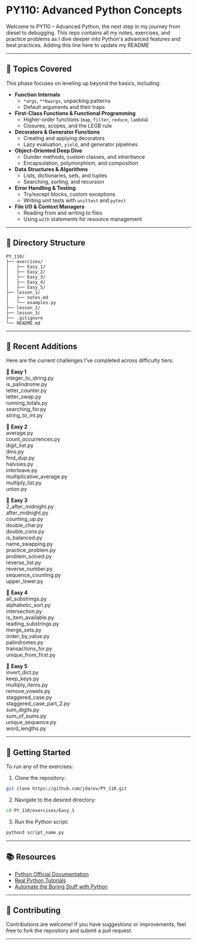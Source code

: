 # PY110: Advanced Python Concepts

Welcome to PY110 – Advanced Python, the next step in my journey from diesel to debugging. This repo contains all my notes, exercises, and practice problems as I dive deeper into Python's advanced features and best practices. Adding this line here to update my README

---

## 🧠 Topics Covered

This phase focuses on leveling up beyond the basics, including:

- **Function Internals**
  - `*args`, `**kwargs`, unpacking patterns
  - Default arguments and their traps
- **First-Class Functions & Functional Programming**
  - Higher-order functions (`map`, `filter`, `reduce`, `lambda`)
  - Closures, scopes, and the LEGB rule
- **Decorators & Generator Functions**
  - Creating and applying decorators
  - Lazy evaluation, `yield`, and generator pipelines
- **Object-Oriented Deep Dive**
  - Dunder methods, custom classes, and inheritance
  - Encapsulation, polymorphism, and composition
- **Data Structures & Algorithms**
  - Lists, dictionaries, sets, and tuples
  - Searching, sorting, and recursion
- **Error Handling & Testing**
  - Try/except blocks, custom exceptions
  - Writing unit tests with `unittest` and `pytest`
- **File I/O & Context Managers**
  - Reading from and writing to files
  - Using `with` statements for resource management

---

## 📁 Directory Structure

```plaintext
PY_110/
├── exercises/
│   ├── Easy_1/
│   ├── Easy_2/
│   ├── Easy_3/
│   ├── Easy_4/
│   ├── Easy_5/
├── lesson_1/
│   ├── notes.md
│   └── examples.py
├── lesson_2/
├── lesson_3/
├── .gitignore
└── README.md
```

---

## 📝 Recent Additions

Here are the current challenges I’ve completed across difficulty tiers:

🔹 **Easy 1**  
integer_to_string.py  
is_palindrome.py  
letter_counter.py  
letter_swap.py  
running_totals.py  
searching_for.py  
string_to_int.py  

🔹 **Easy 2**  
average.py  
count_occurrences.py  
digit_list.py  
dms.py  
find_dup.py  
halvsies.py  
interleave.py  
multiplicative_average.py  
multiply_list.py  
union.py  

🔹 **Easy 3**  
2_after_midnight.py  
after_midnight.py  
counting_up.py  
double_char.py  
double_cons.py  
is_balanced.py  
name_swapping.py  
practice_problem.py  
problem_solved.py  
reverse_list.py  
reverse_number.py  
sequence_counting.py  
upper_lower.py  

🔹 **Easy 4**  
all_substrings.py  
alphabetic_sort.py  
intersection.py  
is_item_available.py  
leading_substrings.py  
merge_sets.py  
order_by_value.py  
palindromes.py  
transactions_for.py  
unique_from_first.py  

🔹 **Easy 5**  
invert_dict.py  
keep_keys.py  
multiply_items.py  
remove_vowels.py  
staggered_case.py  
staggered_case_part_2.py  
sum_digits.py  
sum_of_sums.py  
unique_sequence.py  
word_lengths.py  

---

## 🚀 Getting Started

To run any of the exercises:

1. Clone the repository:

```bash
git clone https://github.com/jdarov/PY_110.git
```

2. Navigate to the desired directory:

```bash
cd PY_110/exercises/Easy_1
```

3. Run the Python script:

```bash
python3 script_name.py
```

---

## 📚 Resources

- [Python Official Documentation](https://docs.python.org/3/)
- [Real Python Tutorials](https://realpython.com/)
- [Automate the Boring Stuff with Python](https://automatetheboringstuff.com/)

---

## 🤝 Contributing

Contributions are welcome! If you have suggestions or improvements, feel free to fork the repository and submit a pull request.

---
